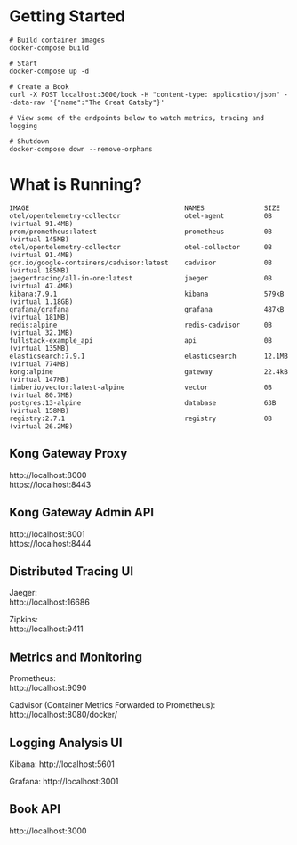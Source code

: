 # Getting Started

```
# Build container images
docker-compose build

# Start
docker-compose up -d

# Create a Book
curl -X POST localhost:3000/book -H "content-type: application/json" --data-raw '{"name":"The Great Gatsby"}'

# View some of the endpoints below to watch metrics, tracing and logging

# Shutdown
docker-compose down --remove-orphans
```

# What is Running?

```
IMAGE                                       NAMES               SIZE
otel/opentelemetry-collector                otel-agent          0B (virtual 91.4MB)
prom/prometheus:latest                      prometheus          0B (virtual 145MB)
otel/opentelemetry-collector                otel-collector      0B (virtual 91.4MB)
gcr.io/google-containers/cadvisor:latest    cadvisor            0B (virtual 185MB)
jaegertracing/all-in-one:latest             jaeger              0B (virtual 47.4MB)
kibana:7.9.1                                kibana              579kB (virtual 1.18GB)
grafana/grafana                             grafana             487kB (virtual 181MB)
redis:alpine                                redis-cadvisor      0B (virtual 32.1MB)
fullstack-example_api                       api                 0B (virtual 135MB)
elasticsearch:7.9.1                         elasticsearch       12.1MB (virtual 774MB)
kong:alpine                                 gateway             22.4kB (virtual 147MB)
timberio/vector:latest-alpine               vector              0B (virtual 80.7MB)
postgres:13-alpine                          database            63B (virtual 158MB)
registry:2.7.1                              registry            0B (virtual 26.2MB)
```

## Kong Gateway Proxy

http://localhost:8000  
https://localhost:8443  

## Kong Gateway Admin API

http://localhost:8001  
https://localhost:8444  

## Distributed Tracing UI

Jaeger:  
http://localhost:16686 

Zipkins:  
http://localhost:9411

## Metrics and Monitoring

Prometheus:  
http://localhost:9090

Cadvisor (Container Metrics Forwarded to Prometheus):
http://localhost:8080/docker/

## Logging Analysis UI

Kibana:
http://localhost:5601

Grafana:
http://localhost:3001

## Book API

http://localhost:3000
